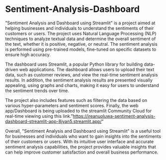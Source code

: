 # Sentiment-Analysis-Dashboard
"Sentiment Analysis and Dashboard using Streamlit" is a project aimed at helping businesses and individuals to understand the sentiments of their customers or users. The project uses Natural Language Processing (NLP) techniques to analyze textual data and determine the overall sentiment of the text, whether it is positive, negative, or neutral. The sentiment analysis is performed using pre-trained models, fine-tuned on specific datasets to ensure high accuracy.

The dashboard uses Streamlit, a popular Python library for building data-driven web applications. The dashboard allows users to upload their text data, such as customer reviews, and view the real-time sentiment analysis results. In addition, the sentiment analysis results are presented visually appealing, using graphs and charts, making it easy for users to understand the sentiment trends over time.

The project also includes features such as filtering the data based on various hyper-parameters and sentiment scores. Finally, the web app/Dashboard is being uploaded to the streamlit Community Cloud for real-time viewing using this link."https://ireanuoluwa-sentiment-analysis-dashboard-streamlit-app-8jyan5.streamlit.app/"

Overall, "Sentiment Analysis and Dashboard using Streamlit" is a useful tool for businesses and individuals who want to gain insights into the sentiments of their customers or users. With its intuitive user interface and accurate sentiment analysis capabilities, the project provides valuable insights that can help improve customer satisfaction and overall business performance.
